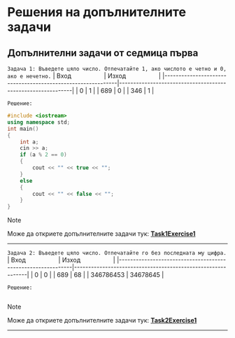 # Решения на допълнителните задачи

## Допълнителни задачи от седмица първа
`Задача 1: Въведете цяло число. Отпечатайте 1, ако числото е четно и 0, ако е нечетно.`
| Вход&nbsp;&nbsp;&nbsp;&nbsp;&nbsp;&nbsp;&nbsp;&nbsp;&nbsp;&nbsp;&nbsp;&nbsp;&nbsp;&nbsp;&nbsp;&nbsp;&nbsp;&nbsp; | Изход&nbsp;&nbsp;&nbsp;&nbsp;&nbsp;&nbsp;&nbsp;&nbsp;&nbsp;&nbsp;&nbsp;&nbsp;&nbsp;&nbsp;&nbsp;&nbsp;&nbsp;&nbsp; |
|-------------------------------------------------------------|-------------------------------------------------------------|
| 0                                                          | 1                                                           |
| 689                                                          | 0                                                           |
| 346                                                          | 1                                                           |

`Решение:`
```cpp
#include <iostream>
using namespace std;
int main()
{
    int a;
    cin >> a;
	if (a % 2 == 0)
	{
		cout << "" << true << "";
	}
	else
	{
		cout << "" << false << "";
	}
}
```

> [!NOTE]
> Може да откриете допълнителните задачи тук:
>  [**Task1Exercise1**](https://github.com/cathy-09/Introduction-To-Programming/blob/main/Week%201/Tasks/cppFilesExercise1/Task1Exercise1.cpp)

<hr style="border-width: 5px !important;">

`Задача 2: Въведете цяло число. Отпечатайте го без последната му цифра.`
| Вход&nbsp;&nbsp;&nbsp;&nbsp;&nbsp;&nbsp;&nbsp;&nbsp;&nbsp;&nbsp;&nbsp;&nbsp;&nbsp;&nbsp;&nbsp;&nbsp;&nbsp;&nbsp; | Изход&nbsp;&nbsp;&nbsp;&nbsp;&nbsp;&nbsp;&nbsp;&nbsp;&nbsp;&nbsp;&nbsp;&nbsp;&nbsp;&nbsp;&nbsp;&nbsp;&nbsp;&nbsp; |
|-------------------------------------------------------------|-------------------------------------------------------------|
| 0                                                          | 0                                                           |
| 689                                                          | 68                                                           |
| 346786453                                                          | 34678645                                                           |

`Решение:`
```cpp

```

> [!NOTE]
> Може да откриете допълнителните задачи тук:
>  [**Task2Exercise1**](https://github.com/cathy-09/Introduction-To-Programming/blob/main/Week%201/Tasks/cppFilesExercise1/Task2Exercise1.cpp)

<hr style="border-width: 5px !important;">
